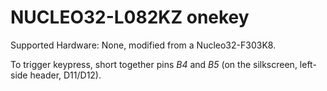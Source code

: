 # NUCLEO32-L082KZ onekey

Supported Hardware: None, modified from a Nucleo32-F303K8.

To trigger keypress, short together pins *B4* and *B5* (on the silkscreen, left-side header, D11/D12).
